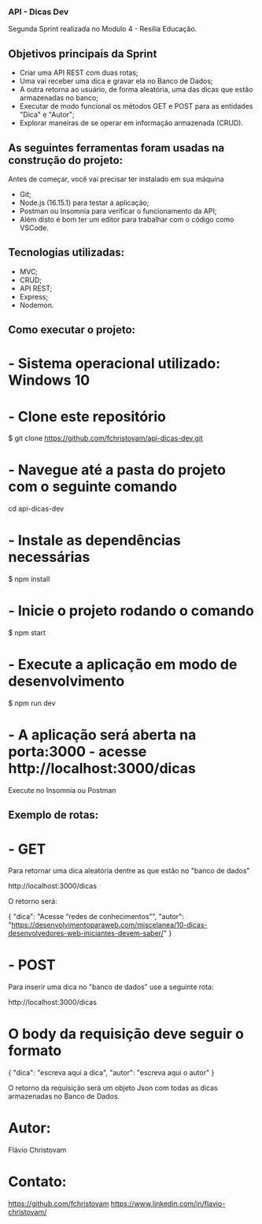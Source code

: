 ### API - Dicas Dev

Segunda Sprint realizada no Modulo 4 - Resilia Educação.



## Objetivos principais da Sprint

- Criar uma API REST com duas rotas;
- Uma vai receber uma dica e gravar ela no Banco de Dados;
- A outra retorna ao usuário, de forma aleatória, uma das dicas que estão armazenadas no banco;
- Executar de modo funcional os métodos GET e POST para as entidades "Dica" e "Autor";
- Explorar maneiras de se operar em informação armazenada (CRUD).



## As seguintes ferramentas foram usadas na construção do projeto:

Antes de começar, você vai precisar ter instalado em sua máquina 
- Git;
- Node.js (16.15.1) para testar a aplicação;
- Postman ou Insomnia para verificar o funcionamento da API;
- Além disto é bom ter um editor para trabalhar com o código como VSCode.

## Tecnologias utilizadas:

- MVC;
- CRUD;
- API REST;
- Express;
- Nodemon.



## Como executar o projeto:

# - Sistema operacional utilizado: Windows 10

# - Clone este repositório
$ git clone https://github.com/fchristovam/api-dicas-dev.git

# - Navegue até a pasta do projeto com o seguinte comando
cd api-dicas-dev

# - Instale as dependências necessárias
$ npm install

# - Inicie o projeto rodando o comando
$ npm start

# - Execute a aplicação em modo de desenvolvimento
$ npm run dev

# - A aplicação será aberta na porta:3000 - acesse http://localhost:3000/dicas
Execute no Insomnia ou Postman



## Exemplo de rotas:

# - GET
Para retornar uma dica aleatória dentre as que estão no "banco de dados"

http://localhost:3000/dicas

O retorno será:

{ "dica": "Acesse “redes de conhecimentos”", "autor": "https://desenvolvimentoparaweb.com/miscelanea/10-dicas-desenvolvedores-web-iniciantes-devem-saber/" }

# - POST
Para inserir uma dica no "banco de dados" use a seguinte rota:

http://localhost:3000/dicas

# O body da requisição deve seguir o formato

{ "dica": "escreva aqui a dica", "autor": "escreva aqui o autor" }

O retorno da requisição será um objeto Json com todas as dicas armazenadas no Banco de Dados. 


# Autor:
Flávio Christovam 

# Contato:
https://github.com/fchristovam
https://www.linkedin.com/in/flavio-christovam/
